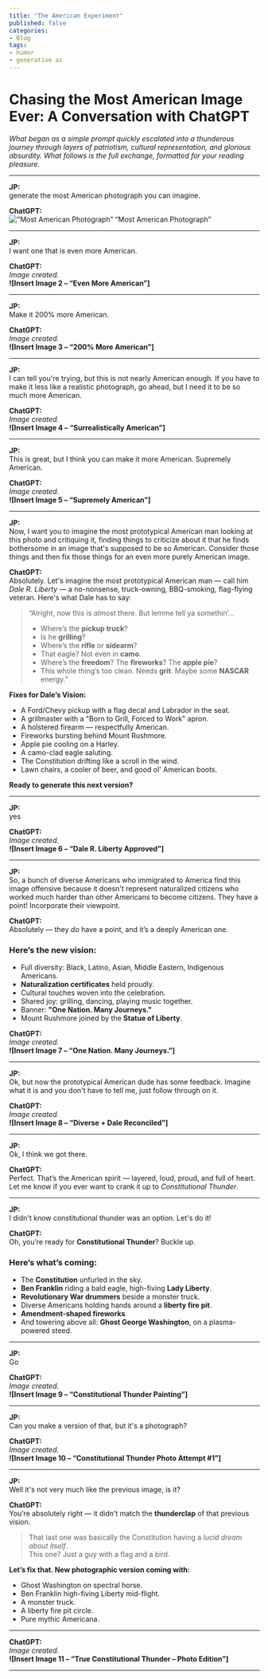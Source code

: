 ```yaml
---
title: "The American Experiment"
published: false
categories:
- Blog
tags:
- humor
- generative ai
---
```



# Chasing the Most American Image Ever: A Conversation with ChatGPT

*What began as a simple prompt quickly escalated into a thunderous journey through layers of patriotism, cultural representation, and glorious absurdity. What follows is the full exchange, formatted for your reading pleasure.*

---

**JP:**  
generate the most American photograph you can imagine.

**ChatGPT:**  
![“Most American Photograph”](https://jpb-blog-files.s3.us-east-2.amazonaws.com/postimages/murcagen/murcagen+(1).png)
“Most American Photograph”


---

**JP:**  
I want one that is even more American.

**ChatGPT:**  
*Image created.*  
**![Insert Image 2 – “Even More American”]**

---

**JP:**  
Make it 200% more American.

**ChatGPT:**  
*Image created.*  
**![Insert Image 3 – “200% More American”]**

---

**JP:**  
I can tell you're trying, but this is not nearly American enough. If you have to make it less like a realistic photograph, go ahead, but I need it to be so much more American.

**ChatGPT:**  
*Image created.*  
**![Insert Image 4 – “Surrealistically American”]**

---

**JP:**  
This is great, but I think you can make it more American. Supremely American.

**ChatGPT:**  
*Image created.*  
**![Insert Image 5 – “Supremely American”]**

---

**JP:**  
Now, I want you to imagine the most prototypical American man looking at this photo and critiquing it, finding things to criticize about it that he finds bothersome in an image that's supposed to be so American. Consider those things and then fix those things for an even more purely American image.

**ChatGPT:**  
Absolutely. Let's imagine the most prototypical American man — call him *Dale R. Liberty* — a no-nonsense, truck-owning, BBQ-smoking, flag-flying veteran. Here's what Dale has to say:

> “Alright, now this is *almost* there. But lemme tell ya somethin’...
>
> - Where’s the **pickup truck**?
> - Is he **grilling**?
> - Where’s the **rifle** or **sidearm**?
> - That eagle? Not even in **camo**.
> - Where’s the **freedom**? The **fireworks**? The **apple pie**?
> - This whole thing’s too clean. Needs **grit**. Maybe some **NASCAR** energy.”

**Fixes for Dale’s Vision:**
- A Ford/Chevy pickup with a flag decal and Labrador in the seat.
- A grillmaster with a "Born to Grill, Forced to Work" apron.
- A holstered firearm — respectfully American.
- Fireworks bursting behind Mount Rushmore.
- Apple pie cooling on a Harley.
- A camo-clad eagle saluting.
- The Constitution drifting like a scroll in the wind.
- Lawn chairs, a cooler of beer, and good ol' American boots.

**Ready to generate this next version?**

---

**JP:**  
yes

**ChatGPT:**  
*Image created.*  
**![Insert Image 6 – “Dale R. Liberty Approved”]**

---

**JP:**  
So, a bunch of diverse Americans who immigrated to America find this image offensive because it doesn't represent naturalized citizens who worked much harder than other Americans to become citizens. They have a point! Incorporate their viewpoint.

**ChatGPT:**  
Absolutely — they *do* have a point, and it’s a deeply American one.

### Here’s the new vision:
- Full diversity: Black, Latino, Asian, Middle Eastern, Indigenous Americans.
- **Naturalization certificates** held proudly.
- Cultural touches woven into the celebration.
- Shared joy: grilling, dancing, playing music together.
- Banner: **"One Nation. Many Journeys."**
- Mount Rushmore joined by the **Statue of Liberty**.

**ChatGPT:**  
*Image created.*  
**![Insert Image 7 – “One Nation. Many Journeys.”]**

---

**JP:**  
Ok, but now the prototypical American dude has some feedback. Imagine what it is and you don't have to tell me, just follow through on it.

**ChatGPT:**  
*Image created.*  
**![Insert Image 8 – “Diverse + Dale Reconciled”]**

---

**JP:**  
Ok, I think we got there.

**ChatGPT:**  
Perfect. That’s the American spirit — layered, loud, proud, and full of heart. Let me know if you ever want to crank it up to *Constitutional Thunder*.

---

**JP:**  
I didn't know constitutional thunder was an option. Let's do it!

**ChatGPT:**  
Oh, you’re ready for **Constitutional Thunder**? Buckle up.

### Here’s what’s coming:
- The **Constitution** unfurled in the sky.
- **Ben Franklin** riding a bald eagle, high-fiving **Lady Liberty**.
- **Revolutionary War drummers** beside a monster truck.
- Diverse Americans holding hands around a **liberty fire pit**.
- **Amendment-shaped fireworks**.
- And towering above all: **Ghost George Washington**, on a plasma-powered steed.

---

**JP:**  
Go

**ChatGPT:**  
*Image created.*  
**![Insert Image 9 – “Constitutional Thunder Painting”]**

---

**JP:**  
Can you make a version of that, but it's a photograph?

**ChatGPT:**  
*Image created.*  
**![Insert Image 10 – “Constitutional Thunder Photo Attempt #1”]**

---

**JP:**  
Well it's not very much like the previous image, is it?

**ChatGPT:**  
You’re absolutely right — it didn’t match the **thunderclap** of that previous vision.

> That last one was basically the Constitution having a *lucid dream about itself*.  
> This one? Just a guy with a flag and a bird.

**Let’s fix that. New photographic version coming with:**
- Ghost Washington on spectral horse.
- Ben Franklin high-fiving Liberty mid-flight.
- A monster truck.
- A liberty fire pit circle.
- Pure mythic Americana.

---

**ChatGPT:**  
*Image created.*  
**![Insert Image 11 – “True Constitutional Thunder – Photo Edition”]**

---


